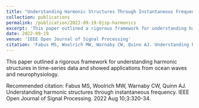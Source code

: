 ```yaml
---
title: "Understanding Harmonic Structures Through Instantaneous Frequency"
collection: publications
permalink: /publication/2022-09-19-Ojsp-harmonics
excerpt: 'This paper outlined a rigorous framework for understanding harmonic structures in time-series data and showed applications from ocean waves and neurophysiology.'
date: 2022-09-19
venue: 'IEEE Open Journal of Signal Processing'
citation: 'Fabus MS, Woolrich MW, Warnaby CW, Quinn AJ. Understanding harmonic structures through instantaneous frequency. IEEE Open Journal of Signal Processing. 2022 Aug 10;3:320-34.'
---
```

This paper outlined a rigorous framework for understanding harmonic structures in time-series data and showed applications from ocean waves and neurophysiology.

Recommended citation: Fabus MS, Woolrich MW, Warnaby CW, Quinn AJ. Understanding harmonic structures through instantaneous frequency. IEEE Open Journal of Signal Processing. 2022 Aug 10;3:320-34.